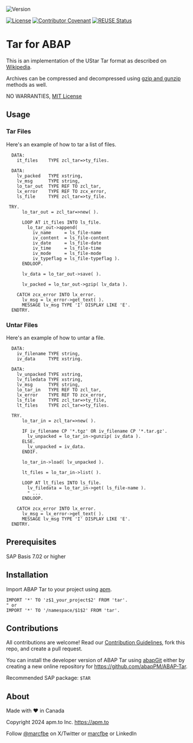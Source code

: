 ![Version](https://img.shields.io/endpoint?url=https://shield.abap.space/version-shield-json/github/abapPM/ABAP-Tar/src/zcl_tar.clas.abap/c_version&label=Version&color=blue)

[![License](https://img.shields.io/github/license/abapPM/ABAP-Tar?label=License&&color=success)](https://github.com/abapPM/ABAP-Tar/blob/main/LICENSE)
[![Contributor Covenant](https://img.shields.io/badge/Contributor%20Covenant-2.1-4baaaa.svg?&color=success)](https://github.com/abapPM/.github/blob/main/CODE_OF_CONDUCT.md)
[![REUSE Status](https://api.reuse.software/badge/github.com/abapPM/ABAP-Tar)](https://api.reuse.software/info/github.com/abapPM/ABAP-Tar)

# Tar for ABAP

This is an implementation of the UStar Tar format as described on [Wikipedia](https://en.wikipedia.org/wiki/Tar_(computing)). 

Archives can be compressed and decompressed using [gzip and gunzip](https://en.wikipedia.org/wiki/Gzip) methods as well.

NO WARRANTIES, [MIT License](https://github.com/abapPM/ABAP-Tar/blob/main/LICENSE)

## Usage

### Tar Files

Here's an example of how to tar a list of files.

```abap
  DATA:
    it_files    TYPE zcl_tar=>ty_files.

  DATA:
    lv_packed   TYPE xstring,
    lv_msg      TYPE string,
    lo_tar_out  TYPE REF TO zcl_tar,
    lx_error    TYPE REF TO zcx_error,
    ls_file     TYPE zcl_tar=>ty_file.
  
 TRY.
      lo_tar_out = zcl_tar=>new( ).

      LOOP AT it_files INTO ls_file.
        lo_tar_out->append(
          iv_name     = ls_file-name
          iv_content  = ls_file-content
          iv_date     = ls_file-date
          iv_time     = ls_file-time
          iv_mode     = ls_file-mode
          iv_typeflag = ls_file-typeflag ).
      ENDLOOP.

      lv_data = lo_tar_out->save( ).

      lv_packed = lo_tar_out->gzip( lv_data ).

    CATCH zcx_error INTO lx_error.
      lv_msg = lx_error->get_text( ).
      MESSAGE lv_msg TYPE 'I' DISPLAY LIKE 'E'.
  ENDTRY.
```

### Untar Files

Here's an example of how to untar a file.

```abap
  DATA:
    iv_filename TYPE string,
    iv_data     TYPE xstring.

  DATA:
    lv_unpacked TYPE xstring,
    lv_filedata TYPE xstring,
    lv_msg      TYPE string,
    lo_tar_in   TYPE REF TO zcl_tar,
    lx_error    TYPE REF TO zcx_error,
    ls_file     TYPE zcl_tar=>ty_file,
    lt_files    TYPE zcl_tar=>ty_files.
  
  TRY.
      lo_tar_in = zcl_tar=>new( ).

      IF iv_filename CP '*.tgz' OR iv_filename CP '*.tar.gz'.
        lv_unpacked = lo_tar_in->gunzip( iv_data ).
      ELSE.
        lv_unpacked = iv_data.
      ENDIF.

      lo_tar_in->load( lv_unpacked ).

      lt_files = lo_tar_in->list( ).

      LOOP AT lt_files INTO ls_file.
        lv_filedata = lo_tar_in->get( ls_file-name ).
        " ...
      ENDLOOP.

    CATCH zcx_error INTO lx_error.
      lv_msg = lx_error->get_text( ).
      MESSAGE lv_msg TYPE 'I' DISPLAY LIKE 'E'.
  ENDTRY.
```

## Prerequisites

SAP Basis 7.02 or higher

## Installation

Import ABAP Tar to your project using [apm](https://abappm.com).

```abap
IMPORT '*' TO 'z$1_your_project$2' FROM 'tar'.
" or
IMPORT '*' TO '/namespace/$1$2' FROM 'tar'.
```

## Contributions

All contributions are welcome! Read our [Contribution Guidelines](https://github.com/abapPM/ABAP-Tar/blob/main/CONTRIBUTING.md), fork this repo, and create a pull request.

You can install the developer version of ABAP Tar using [abapGit](https://github.com/abapGit/abapGit) either by creating a new online repository for https://github.com/abapPM/ABAP-Tar.

Recommended SAP package: `$TAR`

## About

Made with ❤️ in Canada

Copyright 2024 apm.to Inc. <https://apm.to>

Follow [@marcfbe](https://twitter.com/marcfbe) on X/Twitter or [marcfbe](https://linkedin.com/in/marcfbe) or LinkedIn

